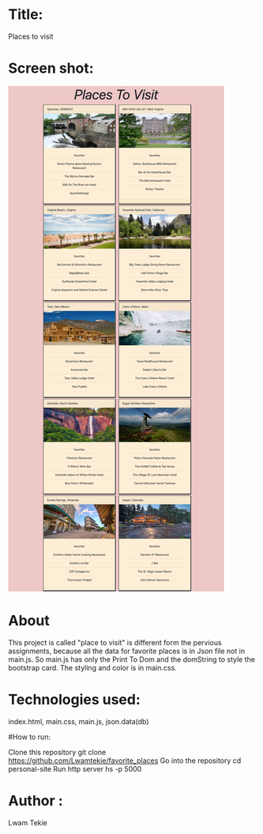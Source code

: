 # Title: 

 Places to visit 

# Screen shot:

![image of Places to visit](https://raw.githubusercontent.com/Lwamtekie/favorite_places/master/screenshots/screencapture-127-0-0-1-8083-2019-05-18-12_42_26.png)


# About
This project is called "place to visit" is different form the pervious assignments, because all the data for favorite places is in Json file not in main.js. So main.js has only the Print To Dom and the domString to style the bootstrap card. The styling and color is in main.css.

# Technologies used: 

index.html, main.css, main.js, json.data(db)

#How to run:

Clone this repository git clone https://github.com/Lwamtekie/favorite_places Go into the repository cd personal-site Run http server hs -p 5000


# Author :
 
 Lwam Tekie